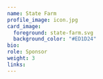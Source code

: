 ```yaml
---
name: State Farm
profile_image: icon.jpg
card_image:
  foreground: state-farm.svg
  background_color: "#ED1D24"
bio:
role: Sponsor
weight: 3
links:
---
```

